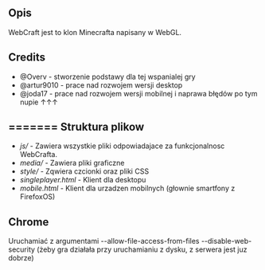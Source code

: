 Opis
---------------------

WebCraft jest to klon Minecrafta napisany w WebGL.

Credits
---------------------
+ @Overv - stworzenie podstawy dla tej wspanialej gry
+ @artur9010 - prace nad rozwojem wersji desktop
+ @joda17 - prace nad rozwojem wersji mobilnej i naprawa błędów po tym nupie ↑↑↑

=======
Struktura plikow
---------------------

+ *js/* - Zawiera wszystkie pliki odpowiadajace za funkcjonalnosc WebCrafta.
+ *media/* - Zawiera pliki graficzne
+ *style/* - Zqwiera czcionki oraz pliki CSS
+ *singleplayer.html* - Klient dla desktopu
+ *mobile.html* - Klient dla urzadzen mobilnych (głownie smartfony z FirefoxOS)

Chrome
---------------------
Uruchamiać z argumentami --allow-file-access-from-files --disable-web-security (żeby gra działała przy uruchamianiu z dysku, z serwera jest juz dobrze)